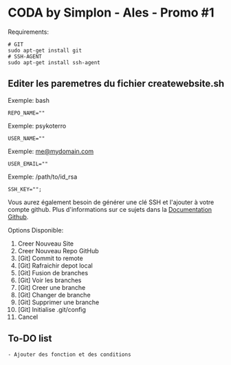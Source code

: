 # CODA by Simplon - Ales - Promo #1

Requirements:

    # GIT
    sudo apt-get install git
    # SSH-AGENT
    sudo apt-get install ssh-agent

## Editer les paremetres du fichier createwebsite.sh

Exemple: bash

```REPO_NAME=""```

Exemple: psykoterro

```USER_NAME=""```

Exemple: me@mydomain.com

```USER_EMAIL=""```

Exemple: /path/to/id_rsa

```SSH_KEY="";```

Vous aurez également besoin de générer une clé SSH et l'ajouter à votre compte github. Plus d'informations sur ce sujets dans la [Documentation Github](https://help.github.com/articles/generating-an-ssh-key/).

Options Disponible:

1. Creer Nouveau Site
2. Creer Nouveau Repo GitHub
3. [Git] Commit to remote
4. [Git] Rafraichir depot local
5. [Git] Fusion de branches
6. [Git] Voir les branches
7. [Git] Creer une branche
8. [Git] Changer de branche
9. [Git] Supprimer une branche
10. [Git] Initialise .git/config
11. Cancel


## To-DO list
 	- Ajouter des fonction et des conditions